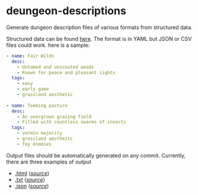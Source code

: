 # deungeon-descriptions
Generate dungeon description files of various formats from structured data.

Structured data can be found [here](https://github.com/yggilabs/dungeon-descriptions/blob/master/_data/dungeons.yml). The format is in YAML but JSON or CSV files could work. here is a sample:

```yaml
- name: Fair Wilds
  desc: 
    - Untamed and unscouted woods
    - Known for peace and pleasant sights
  tags:
    - easy
    - early game
    - grassland aesthetic
    
- name: Teeming pasture
  desc: 
    - An overgrown grazing field
    - Filled with countless swarms of insects
  tags:
    - vermin majority
    - grassland aestheitc
    - fey enemies
```

Output files should be automatically generated on any commit. Currently, there are three examples of output
* [.html](https://yggilabs.github.io/dungeon-descriptions/index.html) (*[source](https://github.com/yggilabs/dungeon-descriptions/edit/master/index.md)*)
* [.txt](https://yggilabs.github.io/dungeon-descriptions/index.txt) (*[source](https://github.com/yggilabs/dungeon-descriptions/edit/master/index.txt)*)
* [.json](https://yggilabs.github.io/dungeon-descriptions/index.json) (*[source](https://github.com/yggilabs/dungeon-descriptions/edit/master/index.json)*)
